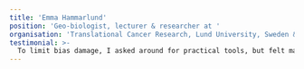```yaml
---
title: 'Emma Hammarlund'
position: 'Geo-biologist, lecturer & researcher at '
organisation: 'Translational Cancer Research, Lund University, Sweden & The Nordic Center for Earth Evolution, Southern Denmark'
testimonial: >-
  To limit bias damage, I asked around for practical tools, but felt many are stuck in the ’men are evil’ discussion. However, I was so pleased to finally get a hold of the Inclusion Nudges Guidebook. Thanks a million!
---
```

